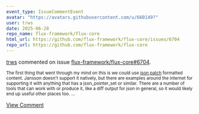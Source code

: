 ```yaml
---
event_type: IssueCommentEvent
avatar: "https://avatars.githubusercontent.com/u/660149?"
user: trws
date: 2025-06-28
repo_name: flux-framework/flux-core
html_url: https://github.com/flux-framework/flux-core/issues/6704
repo_url: https://github.com/flux-framework/flux-core
---
```


<a href='https://github.com/trws' target='_blank'>trws</a> commented on issue <a href='https://github.com/flux-framework/flux-core/issues/6704' target='_blank'>flux-framework/flux-core#6704</a>.

<small>The first thing that went through my mind on this is we could use [json patch](https://datatracker.ietf.org/doc/html/rfc6902) formatted content. Jansson doesn't support it natively, but there are examples around the internet for supporting it with anything that has a json_pointer_set or similar. There are a number of tools that can work with or produce it, like a diff output for json in general, so it would likely end up useful other places too. ...</small>

<a href='https://github.com/flux-framework/flux-core/issues/6704' target='_blank'>View Comment</a>